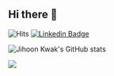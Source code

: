 ## Hi there 👋
![Hits](https://hits.seeyoufarm.com/api/count/incr/badge.svg?url=https%3A%2F%2Fgithub.com%2Fbemaru)
[![Linkedin Badge](https://img.shields.io/badge/-LinkedIn-blue?style=flat-square&logo=Linkedin&logoColor=white&link=https://www.linkedin.com/in/jihoon-kwak-94bb08334/)](https://www.linkedin.com/in/jihoon-kwak-94bb08334/)

![Jihoon Kwak's GitHub stats](https://github-readme-stats.vercel.app/api?username=bemaru&show_icons=true&theme=dracula)

<a href="https://opgc.me/#/users/bemaru" target="_blank"><img src="https://prd-opgc-api.opgc.me/githubs/users/bemaru/tag/?theme=basic" /></a>

<!--
[![Top Langs](https://github-readme-stats.vercel.app/api/top-langs/?username=bemaru&hide=html,scss,css,javascript,c)](https://github.com/bemaru)
-->
<!--
**bemaru/bemaru** is a ✨ _special_ ✨ repository because its `README.md` (this file) appears on your GitHub profile.

Here are some ideas to get you started:

- 🔭 I’m currently working on ...
- 🌱 I’m currently learning ...
- 👯 I’m looking to collaborate on ...
- 🤔 I’m looking for help with ...
- 💬 Ask me about ...
- 📫 How to reach me: ...
- 😄 Pronouns: ...
- ⚡ Fun fact: ...
-->
